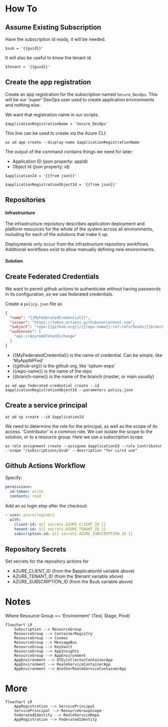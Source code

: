 How To
======

Assume Existing Subscription
----------------------------

Have the subscription id ready, it will be needed.

`$sub = '{{guid}}'`

It will also be useful to know the tenant id.

`$tenant = '{{guid}}'`

Create the app registration
---------------------------

Create an app registration for the subscription named `Secure_DevOps`. This will be our 'super' DevOps user used to create application environments and nothing else.

We want that registration name in our scripts.

`$applicationRegistrationName = 'Secure_DevOps'`

This line can be used to create via the Azure CLI:

`az ad app create --display-name $applicationRegistrationName`

The output of the command contains things we need for later:

- Application ID (json property: appId)
- Object Id (json property: id)

`$applicationId = '{{from json}}'`

`$applicationRegistrationObjectId = '{{from json}}'`

Repositories
------------

#### Infrastructure

The infrastructure repository describes application deployment and platform resources for the whole of the system across all environments, including for each of the solutions that make it up.

Deployments only occur from the infrastructure repository workflows. Additional workflows exist to allow manually defining new environments.

#### Solution



Create Federated Credentials
----------------------------

We want to permit github actions to authenticate without having passwords in its configuration, so we use federated credentials.

Create a `policy.json` file as
```json
{
  "name": "{{MyFederatedCredential}}",
  "issuer": "https://token.actions.githubusercontent.com",
  "subject": "repo:{{github-org}}/{{repo-name}}:ref:refs/heads/{{branch-name}}",
  "audiences": [
    "api://AzureADTokenExchange"
  ]
}
```

- {{MyFederatedCredential}} is the name of credential. Can be simple, like 'MyAppNPFed'
- {{github-org}} is the github org, like 'optum-eeps'
- {{repo-name}} is the name of the repo
- {{branch-name}} is the name of the branch (master, or main usually)

`az ad app federated-credential create --id $applicationRegistrationObjectId --parameters policy.json`

Create a service principal
--------------------------

`az ad sp create --id $applicationId`

We need to determine the role for the principal, as well as the scope of its access. 'Contributor' is a common role. We can isolate the scope to the solution, or to a resource group. Here we use a subscription scope.

`az role assignment create --assignee $applicationId --role Contributor --scope "/subscriptions/$sub" --description "for ci/cd use"`

Github Actions Workflow
-----------------------

Specify:

```yaml
permissions:
  id-token: write
  contents: read
```

Add an az login step after the checkout:

```yaml
- uses: azure/login@v1
  with:
    client-id: ${{ secrets.AZURE_CLIENT_ID }}
    tenant-id: ${{ secrets.AZURE_TENANT_ID }}
    subscription-id: ${{ secrets.AZURE_SUBSCRIPTION_ID }}
```

Repository Secrets
------------------

Set secrets for the repository actions for
- AZURE_CLIENT_ID (from the $applicationId variable above)
- AZURE_TENANT_ID (from the $tenant variable above)
- AZURE_SUBSCRIPTION_ID (from the $sub variable above)

Notes
=====

Where Resource Group == 'Environment' (Test, Stage, Prod)

```mermaid
flowchart LR
    Subscription --> ResourceGroup
    ResourceGroup --> ContainerRegistry
    ResourceGroup --> Cosmos
    ResourceGroup --> MessageBus
    ResourceGroup --> KeyVault
    ResourceGroup --> AppInsights
    ResourceGroup --> AppEnvironment
    AppEnvironment --> OTELCollectorContainerApp
    AppEnvironment --> RealmServiceContainerApp
    AppEnvironment --> AnotherRealmServiceContainerApp
```

More
====

```mermaid
flowchart LR
    AppRegistration --> ServicePrincipal
    ServicePrincipal --> ResourceGroupScope
    FederatedIdentity --> RealmServiceRepo
    AppRegistration --> FederatedIdentity
```